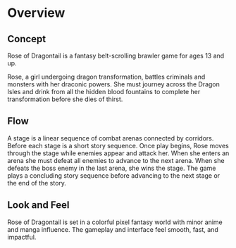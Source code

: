 # Overview

## Concept

Rose of Dragontail is a fantasy belt-scrolling brawler game for ages 13 and up.

Rose, a girl undergoing dragon transformation, battles criminals and monsters with her draconic powers. She must journey across the Dragon Isles and drink from all the hidden blood fountains to complete her transformation before she dies of thirst.

## Flow

A stage is a linear sequence of combat arenas connected by corridors. Before each stage is a short story sequence. Once play begins, Rose moves through the stage while enemies appear and attack her. When she enters an arena she must defeat all enemies to advance to the next arena. When she defeats the boss enemy in the last arena, she wins the stage. The game plays a concluding story sequence before advancing to the next stage or the end of the story.

## Look and Feel

Rose of Dragontail is set in a colorful pixel fantasy world with minor anime and manga influence. The gameplay and interface feel smooth, fast, and impactful.
